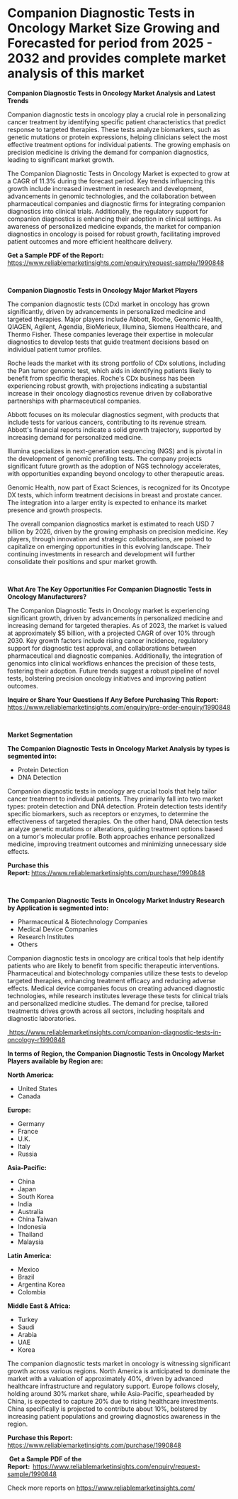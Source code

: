 <p><h1>Companion Diagnostic Tests in Oncology Market Size Growing and Forecasted for period from 2025 - 2032 and provides complete market analysis of this market</h1></p><p><strong>Companion Diagnostic Tests in Oncology Market Analysis and Latest Trends</strong></p>
<p><p>Companion diagnostic tests in oncology play a crucial role in personalizing cancer treatment by identifying specific patient characteristics that predict response to targeted therapies. These tests analyze biomarkers, such as genetic mutations or protein expressions, helping clinicians select the most effective treatment options for individual patients. The growing emphasis on precision medicine is driving the demand for companion diagnostics, leading to significant market growth.</p><p>The Companion Diagnostic Tests in Oncology Market is expected to grow at a CAGR of 11.3% during the forecast period. Key trends influencing this growth include increased investment in research and development, advancements in genomic technologies, and the collaboration between pharmaceutical companies and diagnostic firms for integrating companion diagnostics into clinical trials. Additionally, the regulatory support for companion diagnostics is enhancing their adoption in clinical settings. As awareness of personalized medicine expands, the market for companion diagnostics in oncology is poised for robust growth, facilitating improved patient outcomes and more efficient healthcare delivery.</p></p>
<p><strong>Get a Sample PDF of the Report:&nbsp;</strong> <a href="https://www.reliablemarketinsights.com/enquiry/request-sample/1990848?utm_campaign=2531&utm_medium=2&utm_source=Github&utm_content=ia&utm_term=03032025&utm_id=companion-diagnostic-tests-in-oncology">https://www.reliablemarketinsights.com/enquiry/request-sample/1990848</a></p>
<p>&nbsp;</p>
<p><strong>Companion Diagnostic Tests in Oncology Major Market Players</strong></p>
<p><p>The companion diagnostic tests (CDx) market in oncology has grown significantly, driven by advancements in personalized medicine and targeted therapies. Major players include Abbott, Roche, Genomic Health, QIAGEN, Agilent, Agendia, BioMerieux, Illumina, Siemens Healthcare, and Thermo Fisher. These companies leverage their expertise in molecular diagnostics to develop tests that guide treatment decisions based on individual patient tumor profiles.</p><p>Roche leads the market with its strong portfolio of CDx solutions, including the Pan tumor genomic test, which aids in identifying patients likely to benefit from specific therapies. Roche's CDx business has been experiencing robust growth, with projections indicating a substantial increase in their oncology diagnostics revenue driven by collaborative partnerships with pharmaceutical companies.</p><p>Abbott focuses on its molecular diagnostics segment, with products that include tests for various cancers, contributing to its revenue stream. Abbott's financial reports indicate a solid growth trajectory, supported by increasing demand for personalized medicine.</p><p>Illumina specializes in next-generation sequencing (NGS) and is pivotal in the development of genomic profiling tests. The company projects significant future growth as the adoption of NGS technology accelerates, with opportunities expanding beyond oncology to other therapeutic areas.</p><p>Genomic Health, now part of Exact Sciences, is recognized for its Oncotype DX tests, which inform treatment decisions in breast and prostate cancer. The integration into a larger entity is expected to enhance its market presence and growth prospects.</p><p>The overall companion diagnostics market is estimated to reach USD 7 billion by 2026, driven by the growing emphasis on precision medicine. Key players, through innovation and strategic collaborations, are poised to capitalize on emerging opportunities in this evolving landscape. Their continuing investments in research and development will further consolidate their positions and spur market growth.</p></p>
<p>&nbsp;</p>
<p><strong>What Are The Key Opportunities For Companion Diagnostic Tests in Oncology Manufacturers?</strong></p>
<p><p>The Companion Diagnostic Tests in Oncology market is experiencing significant growth, driven by advancements in personalized medicine and increasing demand for targeted therapies. As of 2023, the market is valued at approximately $5 billion, with a projected CAGR of over 10% through 2030. Key growth factors include rising cancer incidence, regulatory support for diagnostic test approval, and collaborations between pharmaceutical and diagnostic companies. Additionally, the integration of genomics into clinical workflows enhances the precision of these tests, fostering their adoption. Future trends suggest a robust pipeline of novel tests, bolstering precision oncology initiatives and improving patient outcomes.</p></p>
<p><strong>Inquire or Share Your Questions If Any Before Purchasing This Report:</strong> <a href="https://www.reliablemarketinsights.com/enquiry/pre-order-enquiry/1990848?utm_campaign=2531&utm_medium=2&utm_source=Github&utm_content=ia&utm_term=03032025&utm_id=companion-diagnostic-tests-in-oncology">https://www.reliablemarketinsights.com/enquiry/pre-order-enquiry/1990848</a></p>
<p>&nbsp;</p>
<p><strong>Market Segmentation</strong></p>
<p><strong>The Companion Diagnostic Tests in Oncology Market Analysis by types is segmented into:</strong></p>
<p><ul><li>Protein Detection</li><li>DNA Detection</li></ul></p>
<p><p>Companion diagnostic tests in oncology are crucial tools that help tailor cancer treatment to individual patients. They primarily fall into two market types: protein detection and DNA detection. Protein detection tests identify specific biomarkers, such as receptors or enzymes, to determine the effectiveness of targeted therapies. On the other hand, DNA detection tests analyze genetic mutations or alterations, guiding treatment options based on a tumor's molecular profile. Both approaches enhance personalized medicine, improving treatment outcomes and minimizing unnecessary side effects.</p></p>
<p><strong>Purchase this Report:&nbsp;</strong><a href="https://www.reliablemarketinsights.com/purchase/1990848?utm_campaign=2531&utm_medium=2&utm_source=Github&utm_content=ia&utm_term=03032025&utm_id=companion-diagnostic-tests-in-oncology">https://www.reliablemarketinsights.com/purchase/1990848</a></p>
<p>&nbsp;</p>
<p><strong>The Companion Diagnostic Tests in Oncology Market Industry Research by Application is segmented into:</strong></p>
<p><ul><li>Pharmaceutical & Biotechnology Companies</li><li>Medical Device Companies</li><li>Research Institutes</li><li>Others</li></ul></p>
<p><p>Companion diagnostic tests in oncology are critical tools that help identify patients who are likely to benefit from specific therapeutic interventions. Pharmaceutical and biotechnology companies utilize these tests to develop targeted therapies, enhancing treatment efficacy and reducing adverse effects. Medical device companies focus on creating advanced diagnostic technologies, while research institutes leverage these tests for clinical trials and personalized medicine studies. The demand for precise, tailored treatments drives growth across all sectors, including hospitals and diagnostic laboratories.</p></p>
<p><a href="https://www.reliablemarketinsights.com/companion-diagnostic-tests-in-oncology-r1990848?utm_campaign=2531&utm_medium=2&utm_source=Github&utm_content=ia&utm_term=03032025&utm_id=companion-diagnostic-tests-in-oncology">&nbsp;https://www.reliablemarketinsights.com/companion-diagnostic-tests-in-oncology-r1990848</a></p>
<p><strong>In terms of Region, the Companion Diagnostic Tests in Oncology Market Players available by Region are:</strong></p>
<p>
    <p> <strong> North America: </strong>
        <ul>
            <li>United States</li>
            <li>Canada</li>
        </ul>
        </p> 
    <p> <strong> Europe: </strong>
        <ul>
            <li>Germany</li>
            <li>France</li>
            <li>U.K.</li>
            <li>Italy</li>
            <li>Russia</li>
        </ul>
        </p> 
    <p> <strong> Asia-Pacific: </strong>
        <ul>
            <li>China</li>
            <li>Japan</li>
            <li>South Korea</li>
            <li>India</li>
            <li>Australia</li>
            <li>China Taiwan</li>
            <li>Indonesia</li>
            <li>Thailand</li>
            <li>Malaysia</li>
        </ul>
        </p> 
    <p> <strong> Latin America: </strong>
        <ul>
            <li>Mexico</li>
            <li>Brazil</li>
            <li>Argentina Korea</li>
            <li>Colombia</li>
        </ul>
        </p> 
    <p> <strong> Middle East & Africa: </strong>
        <ul>
            <li>Turkey</li>
            <li>Saudi</li>
            <li>Arabia</li>
            <li>UAE</li>
            <li>Korea</li>
        </ul>
    </p>
    </p>
<p><p>The companion diagnostic tests market in oncology is witnessing significant growth across various regions. North America is anticipated to dominate the market with a valuation of approximately 40%, driven by advanced healthcare infrastructure and regulatory support. Europe follows closely, holding around 30% market share, while Asia-Pacific, spearheaded by China, is expected to capture 20% due to rising healthcare investments. China specifically is projected to contribute about 10%, bolstered by increasing patient populations and growing diagnostics awareness in the region.</p></p>
<p><strong>Purchase this Report: </strong><a href="https://www.reliablemarketinsights.com/purchase/1990848?utm_campaign=2531&utm_medium=2&utm_source=Github&utm_content=ia&utm_term=03032025&utm_id=companion-diagnostic-tests-in-oncology">https://www.reliablemarketinsights.com/purchase/1990848</a></p>
<p>&nbsp;<strong>Get a Sample PDF of the Report:&nbsp;&nbsp;</strong><a href="https://www.reliablemarketinsights.com/enquiry/request-sample/1990848?utm_campaign=2531&utm_medium=2&utm_source=Github&utm_content=ia&utm_term=03032025&utm_id=companion-diagnostic-tests-in-oncology">https://www.reliablemarketinsights.com/enquiry/request-sample/1990848</a></p>
<p><strong></strong></p>
<p>Check more reports on <a href="https://www.reliablemarketinsights.com/?utm_campaign=2531&utm_medium=2&utm_source=Github&utm_content=ia&utm_term=03032025&utm_id=companion-diagnostic-tests-in-oncology">https://www.reliablemarketinsights.com/</a></p>